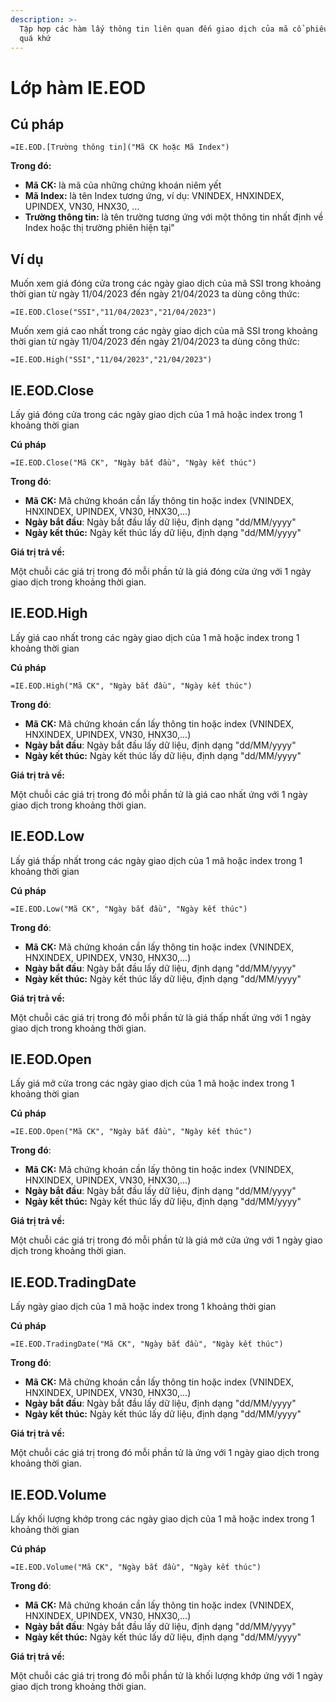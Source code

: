 ```yaml
---
description: >-
  Tập hợp các hàm lấy thông tin liên quan đến giao dịch của mã cổ phiếu trong
  quá khứ
---
```


# Lớp hàm IE.EOD

## **Cú pháp**

```
=IE.EOD.[Trường thông tin]("Mã CK hoặc Mã Index")
```

**Trong đó:**

* **Mã CK:** là mã của những chứng khoán niêm yết
* **Mã Index:** là tên Index tương ứng, ví dụ: VNINDEX, HNXINDEX, UPINDEX, VN30, HNX30, …&#x20;
* **Trường thông tin:** là tên trường tương ứng với một thông tin nhất định về Index hoặc thị trường phiên hiện tại"

## **Ví dụ**

Muốn xem giá đóng cửa trong các ngày giao dịch của mã SSI trong khoảng thời gian từ ngày 11/04/2023 đến ngày 21/04/2023 ta dùng công thức:&#x20;

```
=IE.EOD.Close("SSI","11/04/2023","21/04/2023") 
```

Muốn xem giá cao nhất trong các ngày giao dịch của mã SSI trong khoảng thời gian từ ngày 11/04/2023 đến ngày 21/04/2023 ta dùng công thức:&#x20;

```
=IE.EOD.High("SSI","11/04/2023","21/04/2023")
```

## IE.EOD.Close

Lấy giá đóng cửa trong các ngày giao dịch của 1 mã hoặc index trong 1 khoảng thời gian

**Cú pháp**

```
=IE.EOD.Close("Mã CK", "Ngày bắt đầu", "Ngày kết thúc")
```

**Trong đó**:

* **Mã CK:** Mã chứng khoán cần lấy thông tin hoặc index (VNINDEX, HNXINDEX, UPINDEX, VN30, HNX30,...)&#x20;
* **Ngày bắt đầu**: Ngày bắt đầu lấy dữ liệu, định dạng "dd/MM/yyyy"
* **Ngày kết thúc:** Ngày kết thúc lấy dữ liệu, định dạng "dd/MM/yyyy"

**Giá trị trả về:**

Một chuỗi các giá trị trong đó mỗi phần tử là giá đóng cửa ứng với 1 ngày giao dịch trong khoảng thời gian.

## IE.EOD.High

Lấy giá cao nhất trong các ngày giao dịch của 1 mã hoặc index trong 1 khoảng thời gian

**Cú pháp**

```
=IE.EOD.High("Mã CK", "Ngày bắt đầu", "Ngày kết thúc")
```

**Trong đó**:

* **Mã CK:** Mã chứng khoán cần lấy thông tin hoặc index (VNINDEX, HNXINDEX, UPINDEX, VN30, HNX30,...)&#x20;
* **Ngày bắt đầu**: Ngày bắt đầu lấy dữ liệu, định dạng "dd/MM/yyyy"
* **Ngày kết thúc:** Ngày kết thúc lấy dữ liệu, định dạng "dd/MM/yyyy"

**Giá trị trả về:**

Một chuỗi các giá trị trong đó mỗi phần tử là giá cao nhất ứng với 1 ngày giao dịch trong khoảng thời gian.

## IE.EOD.Low

Lấy giá thấp nhất trong các ngày giao dịch của 1 mã hoặc index trong 1 khoảng thời gian

**Cú pháp**

```
=IE.EOD.Low("Mã CK", "Ngày bắt đầu", "Ngày kết thúc")
```

**Trong đó**:

* **Mã CK:** Mã chứng khoán cần lấy thông tin hoặc index (VNINDEX, HNXINDEX, UPINDEX, VN30, HNX30,...)&#x20;
* **Ngày bắt đầu**: Ngày bắt đầu lấy dữ liệu, định dạng "dd/MM/yyyy"
* **Ngày kết thúc:** Ngày kết thúc lấy dữ liệu, định dạng "dd/MM/yyyy"

**Giá trị trả về:**

Một chuỗi các giá trị trong đó mỗi phần tử là giá thấp nhất ứng với 1 ngày giao dịch trong khoảng thời gian.

## IE.EOD.Open

Lấy giá mở cửa trong các ngày giao dịch của 1 mã hoặc index trong 1 khoảng thời gian

**Cú pháp**

```
=IE.EOD.Open("Mã CK", "Ngày bắt đầu", "Ngày kết thúc")
```

**Trong đó**:

* **Mã CK:** Mã chứng khoán cần lấy thông tin hoặc index (VNINDEX, HNXINDEX, UPINDEX, VN30, HNX30,...)&#x20;
* **Ngày bắt đầu**: Ngày bắt đầu lấy dữ liệu, định dạng "dd/MM/yyyy"
* **Ngày kết thúc:** Ngày kết thúc lấy dữ liệu, định dạng "dd/MM/yyyy"

**Giá trị trả về:**

Một chuỗi các giá trị trong đó mỗi phần tử là giá mở cửa ứng với 1 ngày giao dịch trong khoảng thời gian.

## IE.EOD.TradingDate

Lấy ngày giao dịch của 1 mã hoặc index trong 1 khoảng thời gian

**Cú pháp**

```
=IE.EOD.TradingDate("Mã CK", "Ngày bắt đầu", "Ngày kết thúc")
```

**Trong đó**:

* **Mã CK:** Mã chứng khoán cần lấy thông tin hoặc index (VNINDEX, HNXINDEX, UPINDEX, VN30, HNX30,...)&#x20;
* **Ngày bắt đầu**: Ngày bắt đầu lấy dữ liệu, định dạng "dd/MM/yyyy"
* **Ngày kết thúc:** Ngày kết thúc lấy dữ liệu, định dạng "dd/MM/yyyy"

**Giá trị trả về:**

Một chuỗi các giá trị trong đó mỗi phần tử là ứng với 1 ngày giao dịch trong khoảng thời gian.

## IE.EOD.Volume

Lấy khối lượng khớp trong các ngày giao dịch của 1 mã hoặc index trong 1 khoảng thời gian

**Cú pháp**

```
=IE.EOD.Volume("Mã CK", "Ngày bắt đầu", "Ngày kết thúc")
```

**Trong đó**:

* **Mã CK:** Mã chứng khoán cần lấy thông tin hoặc index (VNINDEX, HNXINDEX, UPINDEX, VN30, HNX30,...)&#x20;
* **Ngày bắt đầu**: Ngày bắt đầu lấy dữ liệu, định dạng "dd/MM/yyyy"
* **Ngày kết thúc:** Ngày kết thúc lấy dữ liệu, định dạng "dd/MM/yyyy"

**Giá trị trả về:**

Một chuỗi các giá trị trong đó mỗi phần tử là khối lượng khớp ứng với 1 ngày giao dịch trong khoảng thời gian.
